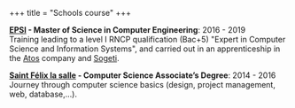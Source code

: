 +++
title = "Schools course"
+++

**[EPSI](http://www.epsi.fr/) - Master of Science in Computer Engineering**: 2016 - 2019  
Training leading to a level I RNCP qualification (Bac+5) "Expert in Computer Science and Information Systems", and carried out in an apprenticeship in the [Atos](https://www.atos.net/) company and [Sogeti](https://www.fr.sogeti.com/).

**[Saint Félix la salle](https://stfelixlasalle.fr/formation/bts-systemes-numeriques) - Computer Science Associate’s Degree**: 2014 - 2016  
Journey through computer science basics (design, project management, web, database,...).
